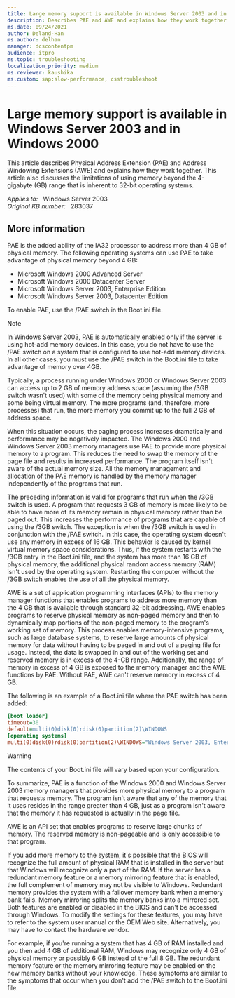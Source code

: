 ```yaml
---
title: Large memory support is available in Windows Server 2003 and in Windows 2000
description: Describes PAE and AWE and explains how they work together and also discusses the limitations of using memory beyond the 4-GB range that is inherent to 32-bit operating systems.
ms.date: 09/24/2021
author: Deland-Han
ms.author: delhan
manager: dcscontentpm
audience: itpro
ms.topic: troubleshooting
localization_priority: medium
ms.reviewer: kaushika
ms.custom: sap:slow-performance, csstroubleshoot
---
```

# Large memory support is available in Windows Server 2003 and in Windows 2000

This article describes Physical Address Extension (PAE) and Address Windowing Extensions (AWE) and explains how they work together. This article also discusses the limitations of using memory beyond the 4-gigabyte (GB) range that is inherent to 32-bit operating systems.

_Applies to:_ &nbsp; Windows Server 2003  
_Original KB number:_ &nbsp; 283037

## More information

PAE is the added ability of the IA32 processor to address more than 4 GB of physical memory. The following operating systems can use PAE to take advantage of physical memory beyond 4 GB:  

- Microsoft Windows 2000 Advanced Server
- Microsoft Windows 2000 Datacenter Server
- Microsoft Windows Server 2003, Enterprise Edition
- Microsoft Windows Server 2003, Datacenter Edition

To enable PAE, use the /PAE switch in the Boot.ini file.

> [!NOTE]
> In Windows Server 2003, PAE is automatically enabled only if the server is using hot-add memory devices. In this case, you do not have to use the /PAE switch on a system that is configured to use hot-add memory devices. In all other cases, you must use the /PAE switch in the Boot.ini file to take advantage of memory over 4GB.

Typically, a process running under Windows 2000 or Windows Server 2003 can access up to 2 GB of memory address space (assuming the /3GB switch wasn't used) with some of the memory being physical memory and some being virtual memory. The more programs (and, therefore, more processes) that run, the more memory you commit up to the full 2 GB of address space.

When this situation occurs, the paging process increases dramatically and performance may be negatively impacted. The Windows 2000 and Windows Server 2003 memory managers use PAE to provide more physical memory to a program. This reduces the need to swap the memory of the page file and results in increased performance. The program itself isn't aware of the actual memory size. All the memory management and allocation of the PAE memory is handled by the memory manager independently of the programs that run.

The preceding information is valid for programs that run when the /3GB switch is used. A program that requests 3 GB of memory is more likely to be able to have more of its memory remain in physical memory rather than be paged out. This increases the performance of programs that are capable of using the /3GB switch. The exception is when the /3GB switch is used in conjunction with the /PAE switch. In this case, the operating system doesn't use any memory in excess of 16 GB. This behavior is caused by kernel virtual memory space considerations. Thus, if the system restarts with the /3GB entry in the Boot.ini file, and the system has more than 16 GB of physical memory, the additional physical random access memory (RAM) isn't used by the operating system. Restarting the computer without the /3GB switch enables the use of all the physical memory.

AWE is a set of application programming interfaces (APIs) to the memory manager functions that enables programs to address more memory than the 4 GB that is available through standard 32-bit addressing. AWE enables programs to reserve physical memory as non-paged memory and then to dynamically map portions of the non-paged memory to the program's working set of memory. This process enables memory-intensive programs, such as large database systems, to reserve large amounts of physical memory for data without having to be paged in and out of a paging file for usage. Instead, the data is swapped in and out of the working set and reserved memory is in excess of the 4-GB range. Additionally, the range of memory in excess of 4 GB is exposed to the memory manager and the AWE functions by PAE. Without PAE, AWE can't reserve memory in excess of 4 GB.

The following is an example of a Boot.ini file where the PAE switch has been added:

```ini
[boot loader]  
timeout=30  
default=multi(0)disk(0)rdisk(0)partition(2)\WINDOWS  
[operating systems]  
multi(0)disk(0)rdisk(0)partition(2)\WINDOWS="Windows Server 2003, Enterprise" /fastdetect /PAE  
```

> [!WARNING]
> The contents of your Boot.ini file will vary based upon your configuration.  

To summarize, PAE is a function of the Windows 2000 and Windows Server 2003 memory managers that provides more physical memory to a program that requests memory. The program isn't aware that any of the memory that it uses resides in the range greater than 4 GB, just as a program isn't aware that the memory it has requested is actually in the page file.

AWE is an API set that enables programs to reserve large chunks of memory. The reserved memory is non-pageable and is only accessible to that program.  

If you add more memory to the system, it's possible that the BIOS will recognize the full amount of physical RAM that is installed in the server but that Windows will recognize only a part of the RAM. If the server has a redundant memory feature or a memory mirroring feature that is enabled, the full complement of memory may not be visible to Windows. Redundant memory provides the system with a failover memory bank when a memory bank fails. Memory mirroring splits the memory banks into a mirrored set. Both features are enabled or disabled in the BIOS and can't be accessed through Windows. To modify the settings for these features, you may have to refer to the system user manual or the OEM Web site. Alternatively, you may have to contact the hardware vendor.

For example, if you're running a system that has 4 GB of RAM installed and you then add 4 GB of additional RAM, Windows may recognize only 4 GB of physical memory or possibly 6 GB instead of the full 8 GB. The redundant memory feature or the memory mirroring feature may be enabled on the new memory banks without your knowledge. These symptoms are similar to the symptoms that occur when you don't add the /PAE switch to the Boot.ini file.
